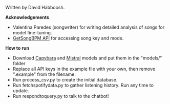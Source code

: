 Written by David Habboosh.

**Acknowledgements**
* Valentina Paredes (songwriter) for writing detailed analysis of songs for model fine-tuning.
* [GetSongBPM API](https://getsongbpm.com/api) for accessing song key and mode.

**How to run**
* Download [Capybara](https://huggingface.co/TheBloke/Nous-Capybara-34B-GGUF/resolve/main/nous-capybara-34b.Q6_K.gguf?download=true) and [Mistral](https://huggingface.co/TheBloke/OpenHermes-2.5-Mistral-7B-GGUF/resolve/main/openhermes-2.5-mistral-7b.Q6_K.gguf?download=true) models and put them in the "models/" folder
* Replace all API keys in the example file with your own, then remove ".example" from the filename.
* Run process_csv.py to create the initial database.
* Run fetchspotifydata.py to gather listening history. Run any time to update.
* Run respondtoquery.py to talk to the chatbot!
